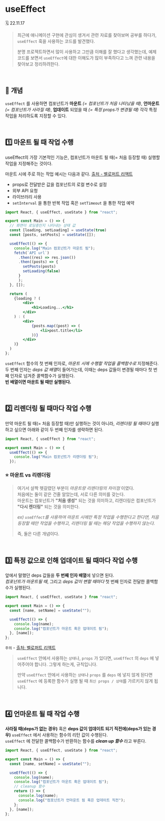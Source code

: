 # useEffect

🗓 22.11.17

> 최근에 애니메이션 구현에 관심이 생겨서 관련 자료를 찾아보며 공부를 하다가, `useEffect` 훅을 사용하는 코드를 발견했다.
>
> 분명 프로젝트하면서 많이 사용하고 그만큼 이해를 잘 했다고 생각했는데, 예제 코드를 보면서 `useEffect`에 대한 이해도가 많이 부족하다고 느껴 관련 내용을 찾아보고 정리하려한다.

<br>

## 📒 개념

`useEffect` 를 사용하면 컴포넌트가 **마운트** _(= 컴포넌트가 처음 나타났을 때)_, **언마운트** _(= 컴포넌트가 사라질 때)_, **업데이트** 되었을 때 _(= 특정 props가 변경될 때)_ 각각 특정 작업을 처리하도록 지정할 수 있다.

<br>

## 1️⃣ 마운트 될 때 작업 수행

useEffect의 가장 기본적인 기능은, 컴포넌트가 마운트 될 때(= 처음 등장할 때) 실행할 작업을 지정해주는 것이다.

마운트 시에 주로 하는 작업 예시는 다음과 같다. [출처 - 벨로퍼트 리액트](https://react.vlpt.us/basic/16-useEffect.html)

- props로 전달받은 값을 컴포넌트의 로컬 변수로 설정
- 외부 API 요청
- 라이브러리 사용
- `setInterval` 을 통한 반복 작업 혹은 `setTimeout` 을 통한 작업 예약

```jsx
import React, { useEffect, useState } from "react";

export const Main = () => {
  // 화면이 로딩중인지 나타내는 상태 값
  const [loading, setLoading] = useState(true)
  const [posts, setPosts] = useState([]);

  useEffect(() => {
    console.log("Main 컴포넌트가 마운트 됨");
    fetch(`API url`)
      .then((res) => res.json())
      .then((posts) => {
        setPosts(posts)
        setLoading(false)
      }
      );
  }, []);

  return (
    {loading ? (
        <div>
            <h1>Loading...</h1>
        </div>
    ) : (
        <div>
            {posts.map((post) => (
                <li>post.title</li>
            ))}
        </div>
    )}
  )
};
```

`useEffect` 함수의 첫 번째 인자로, _마운트 시에 수행할 작업을 콜백함수로_ 지정해준다.  
두 번째 인자는 *deps 값 배열*이 들어가는데, 이때는 deps 값들이 변경될 때마다 첫 번째 인자로 넘겨준 콜백함수가 실행된다.  
**빈 배열이면 마운트 될 때만 실행된다.**

<br>

## 2️⃣ 리렌더링 될 때마다 작업 수행

만약 마운트 될 때(= 처음 등장할 때)만 실행하는 것이 아니라, _리렌더링 될 때마다_ 실행하고 싶으면 아래와 같이 두 번째 인자를 생략하면 된다.

```jsx
import React, { useEffect } from "react";

export const Main = () => {
  useEffect(() => {
    console.log("Main 컴포넌트가 리렌더링 됨");
  });
```

### ⭐️ 마운트 vs 리렌더링

> 여기서 살짝 헷갈렸던 부분이 _마운트랑 리렌더링의 차이점_ 이였다.  
> 처음에는 둘이 같은 건줄 알았는데, 서로 다른 의미를 갖는다.  
> 마운트는 컴포넌트가 **"처음 생성"** 되는 것을 의미하고, 리렌더링은 컴포넌트가 **"다시 렌더링"** 되는 것을 의미한다.
>
> _ex) `useEffect`를 사용하여 마운트 시에만 특정 작업을 수행한다고 한다면, 처음 등장할 때만 작업을 수행하고, 리렌더링 될 때는 해당 작업을 수행하지 않는다._
>
> 즉, 둘은 다른 개념이다.

<br>

## 3️⃣ 특정 값으로 인해 업데이트 될 때마다 작업 수행

앞에서 말했던 deps 값들을 **두 번째 인자 배열**에 넣으면 된다.  
_컴포넌트가 마운트될 때_, 그리고 _deps 값이 변할 때마다_ 첫 번째 인자로 전달한 콜백함수가 실행된다.

```jsx
import React, { useEffect, useState } from "react";

export const Main = () => {
  const [name, setName] = useState("");

  useEffect(() => {
    console.log(name);
    console.log("컴포넌트가 마운트 혹은 업데이트 됨");
  }, [name]);
};
```

`주의` - [출처: 벨로퍼트 리액트](https://react.vlpt.us/basic/16-useEffect.html)

> `useEffect` 안에서 사용하는 `상태`나, `props` 가 있다면, `useEffect` 의 `deps` 에 넣어주어야 합니다. 그렇게 하는게, 규칙입니다.
>
> 만약 `useEffect` 안에서 사용하는 `상태`나 `props` 를 `deps` 에 넣지 않게 된다면 `useEffect` 에 등록한 함수가 실행 될 때 `최신 props / 상태`를 가르키지 않게 됩니다.

<br>

## 4️⃣ 언마운트 될 때 작업 수행

**사라질 때(deps가 없는 경우)** 혹은 **deps 값이 업데이트 되기 직전에(deps가 있는 경우)** `useEffect` 에서 사용하는 함수의 리턴 값이 수행된다.  
`useEffect` 에 전달한 콜백함수가 반환하는 함수를 _**clean up 함수**_ 라고 부른다.

```jsx
import React, { useEffect, useState } from "react";

export const Main = () => {
  const [name, setName] = useState("");

  useEffect(() => {
    console.log(name);
    console.log("컴포넌트가 마운트 혹은 업데이트 됨");
    // cleanup 함수
    return () => {
      console.log(name);
      console.log("컴포넌트가 언마운트 됨 혹은 업데이트 직전");
    };
  }, [name]);
};
```
